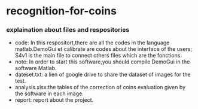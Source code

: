 # recognition-for-coins

### explaination about files and respositories
* code: In this respositort,there are all the codes in the language matlab.DemoGui et calibrate are codes about the interface of the users; S4v1 is the main file to connect others files which are the fonctions.
* note: In order to start this software,you should compile DemoGui in the software Matlab.
* dateset.txt: a lien of google drive to share the dataset of images for the test.
* analysis.xlsx:the tables of the correction of coins evaluation given by the software in each image.
* report: report about the project. 

